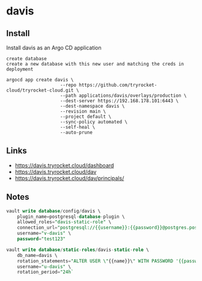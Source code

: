 # davis

## Install

Install davis as an Argo CD application

    create database 
    create a new database with this new user and matching the creds in deployment

    argocd app create davis \
                        --repo https://github.com/tryrocket-cloud/tryrocket-cloud.git \
                        --path applications/davis/overlays/production \
                        --dest-server https://192.168.178.101:6443 \
                        --dest-namespace davis \
                        --revision main \
                        --project default \
                        --sync-policy automated \
                        --self-heal \
                        --auto-prune

## Links

- https://davis.tryrocket.cloud/dashboard
- https://davis.tryrocket.cloud/dav
- https://davis.tryrocket.cloud/dav/principals/<name>

## Notes

```sql
vault write database/config/davis \
    plugin_name=postgresql-database-plugin \
    allowed_roles="davis-static-role" \
    connection_url="postgresql://{{username}}:{{password}}@postgres.postgres-16.svc.cluster.local:5432/davis?sslmode=disable" \
    username="v-davis" \
    password="test123"

vault write database/static-roles/davis-static-role \
    db_name=davis \
    rotation_statements="ALTER USER \"{{name}}\" WITH PASSWORD '{{password}}';" \
    username="u-davis" \
    rotation_period="24h`
```